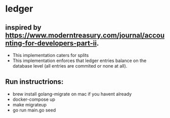 # ledger

## inspired by https://www.moderntreasury.com/journal/accounting-for-developers-part-ii.

- This implementation caters for splits
- This implementation enforces that ledger entries balance on the database level (all entries are commited or none at all).

## Run instructrions:
- brew install golang-migrate on mac if you havent already
- docker-compose up
- make migrateup
- go run main.go seed
